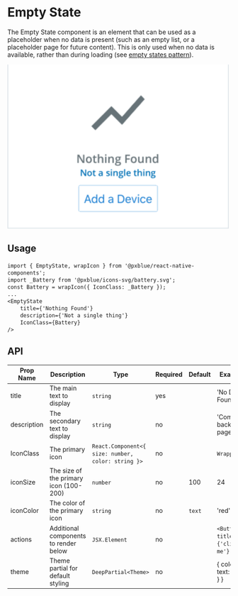 # Empty State
The Empty State component is an element that can be used as a placeholder when no data is present (such as an empty list, or a placeholder page for future content). This is only used when no data is available, rather than during loading (see [empty states pattern](https://pxblue.github.io/patterns/empty-states)).

<img width="500" alt="Empty state with all props" src="./images/emptyState.png">

## Usage
```
import { EmptyState, wrapIcon } from '@pxblue/react-native-components';
import _Battery from '@pxblue/icons-svg/battery.svg';
const Battery = wrapIcon({ IconClass: _Battery });
...
<EmptyState 
    title={'Nothing Found'} 
    description={'Not a single thing'}
    IconClass={Battery} 
/>
```

## API
| Prop Name   | Description                             | Type                                               | Required | Default | Examples                        |
|-------------|-----------------------------------------|----------------------------------------------------|----------|---------|---------------------------------|
| title       | The main text to display                | `string`                                           | yes      |         | 'No Data Found'                 |
| description | The secondary text to display           | `string`                                           | no       |         | 'Come back to this page later'  |
| IconClass   | The primary icon                        | `React.Component<{ size: number, color: string }>` | no       |         | `WrappedLeaf`                   |
| iconSize    | The size of the primary icon (100-200)  | `number`                                           | no       | 100     | 24                              |
| iconColor   | The color of the primary icon           | `string`                                           | no       | `text`  | 'red'                           |
| actions     | Additional components to render below   | `JSX.Element`                                      | no       |         | `<Button title={'click me'} />` |
| theme       | Theme partial for default styling       | `DeepPartial<Theme>`                               | no       |         | { colors: { text: 'green' } }    |
